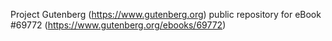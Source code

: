 Project Gutenberg (https://www.gutenberg.org) public repository
for eBook #69772 (https://www.gutenberg.org/ebooks/69772)
